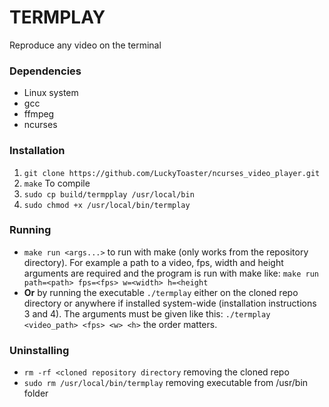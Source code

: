 # TERMPLAY
Reproduce any video on the terminal

### Dependencies
* Linux system
* gcc
* ffmpeg
* ncurses
  
### Installation 
1. ```git clone https://github.com/LuckyToaster/ncurses_video_player.git```
2. ```make``` To compile
3. ```sudo cp build/termpplay /usr/local/bin```
4. ```sudo chmod +x /usr/local/bin/termplay```

### Running
* ```make run <args...>``` to run with make (only works from the repository directory). For example a path to a video, fps, width and height arguments are required and the program is run with make like: ```make run path=<path> fps=<fps> w=<width> h=<height```
* __Or__ by running the executable ```./termplay``` either on the cloned repo directory or anywhere if installed system-wide (installation instructions 3 and 4). The arguments must be given like this: ```./termplay <video_path> <fps> <w> <h>``` the order matters.

### Uninstalling
* ```rm -rf <cloned repository directory``` removing the cloned repo
* ```sudo rm /usr/local/bin/termplay``` removing executable from /usr/bin folder
